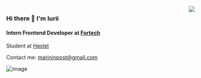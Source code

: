 <img align="right" src="https://github-readme-stats.vercel.app/api?username=marininiurii&show_icons=true&icon_color=489dff&text_color=718096&bg_color=00000000&hide_title=true&hide_border=true" />

### Hi there 👋 I'm Iurii

#### Intern Frontend Developer at [Fortech](https://fortech.dev/)

Student at [Hexlet](https://ru.hexlet.io/u/matisse)

Сontact me: marininpost@gmail.com

![image](https://www.codewars.com/users/matisse/badges/small)








